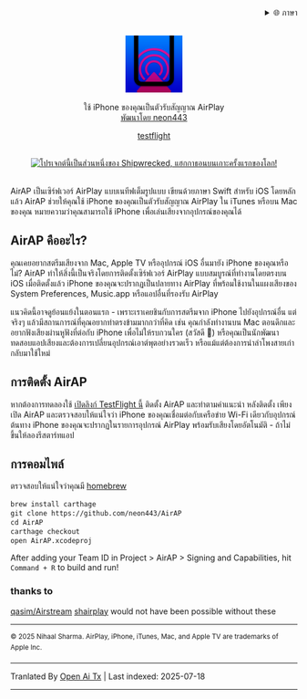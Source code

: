 <div align="right">
  <details>
    <summary >🌐 ภาษา</summary>
    <div>
      <div align="center">
        <a href="https://openaitx.github.io/view.html?user=neon443&project=AirAP&lang=en">English</a>
        | <a href="https://openaitx.github.io/view.html?user=neon443&project=AirAP&lang=zh-CN">简体中文</a>
        | <a href="https://openaitx.github.io/view.html?user=neon443&project=AirAP&lang=zh-TW">繁體中文</a>
        | <a href="https://openaitx.github.io/view.html?user=neon443&project=AirAP&lang=ja">日本語</a>
        | <a href="https://openaitx.github.io/view.html?user=neon443&project=AirAP&lang=ko">한국어</a>
        | <a href="https://openaitx.github.io/view.html?user=neon443&project=AirAP&lang=hi">हिन्दी</a>
        | <a href="https://openaitx.github.io/view.html?user=neon443&project=AirAP&lang=th">ไทย</a>
        | <a href="https://openaitx.github.io/view.html?user=neon443&project=AirAP&lang=fr">Français</a>
        | <a href="https://openaitx.github.io/view.html?user=neon443&project=AirAP&lang=de">Deutsch</a>
        | <a href="https://openaitx.github.io/view.html?user=neon443&project=AirAP&lang=es">Español</a>
        | <a href="https://openaitx.github.io/view.html?user=neon443&project=AirAP&lang=it">Italiano</a>
        | <a href="https://openaitx.github.io/view.html?user=neon443&project=AirAP&lang=ru">Русский</a>
        | <a href="https://openaitx.github.io/view.html?user=neon443&project=AirAP&lang=pt">Português</a>
        | <a href="https://openaitx.github.io/view.html?user=neon443&project=AirAP&lang=nl">Nederlands</a>
        | <a href="https://openaitx.github.io/view.html?user=neon443&project=AirAP&lang=pl">Polski</a>
        | <a href="https://openaitx.github.io/view.html?user=neon443&project=AirAP&lang=ar">العربية</a>
        | <a href="https://openaitx.github.io/view.html?user=neon443&project=AirAP&lang=fa">فارسی</a>
        | <a href="https://openaitx.github.io/view.html?user=neon443&project=AirAP&lang=tr">Türkçe</a>
        | <a href="https://openaitx.github.io/view.html?user=neon443&project=AirAP&lang=vi">Tiếng Việt</a>
        | <a href="https://openaitx.github.io/view.html?user=neon443&project=AirAP&lang=id">Bahasa Indonesia</a>
      </div>
    </div>
  </details>
</div>

<div align="center"> 
    <br/>
    <p>
        <img src="https://github.com/neon443/AirAP/blob/main/AirAP/Assets.xcassets/AppIcon.appiconset/Icon.png?raw=true" title="cobalt" alt="cobalt logo" width="100" />
    </p>
    <p>
        ใช้ iPhone ของคุณเป็นตัวรับสัญญาณ AirPlay
        <br/>
        <a href="https://neon443.github.io">
            พัฒนาโดย neon443
        </a>
    </p>
    <p>
        <a href="https://testflight.apple.com/join/8aeqD8Q2">
            testflight
        </a>
    </p>
    <br/>
</div>

<div align="center">
  <a href="https://shipwrecked.hackclub.com/?t=ghrm" target="_blank">
    <img src="https://hc-cdn.hel1.your-objectstorage.com/s/v3/739361f1d440b17fc9e2f74e49fc185d86cbec14_badge.png" 
         alt="โปรเจกต์นี้เป็นส่วนหนึ่งของ Shipwrecked, แฮกกาธอนบนเกาะครั้งแรกของโลก!" 
         style="width: 25%;">
  </a>
</div>

<br/>

AirAP เป็นเซิร์ฟเวอร์ AirPlay แบบเนทีฟเต็มรูปแบบ เขียนด้วยภาษา Swift สำหรับ iOS โดยหลักแล้ว AirAP ช่วยให้คุณใช้ iPhone ของคุณเป็นตัวรับสัญญาณ AirPlay ใน iTunes หรือบน Mac ของคุณ หมายความว่าคุณสามารถใช้ iPhone เพื่อเล่นเสียงจากอุปกรณ์ของคุณได้

## AirAP คืออะไร?

คุณเคยอยากสตรีมเสียงจาก Mac, Apple TV หรืออุปกรณ์ iOS อื่นมายัง iPhone ของคุณหรือไม่? AirAP ทำให้สิ่งนี้เป็นจริงโดยการติดตั้งเซิร์ฟเวอร์ AirPlay แบบสมบูรณ์ที่ทำงานโดยตรงบน iOS เมื่อติดตั้งแล้ว iPhone ของคุณจะปรากฏเป็นปลายทาง AirPlay ที่พร้อมใช้งานในแผงเสียงของ System Preferences, Music.app หรือแอปอื่นที่รองรับ AirPlay

แนวคิดนี้อาจดูย้อนแย้งในตอนแรก - เพราะเราเคยชินกับการสตรีมจาก iPhone ไปยังอุปกรณ์อื่น แต่จริงๆ แล้วมีสถานการณ์ที่คุณอยากทำตรงข้ามมากกว่าที่คิด เช่น คุณกำลังทำงานบน Mac ตอนดึกและอยากฟังเสียงผ่านหูฟังที่ต่อกับ iPhone เพื่อไม่ให้รบกวนใคร (สวัสดี 👋) หรือคุณเป็นนักพัฒนาทดสอบแอปเสียงและต้องการเปลี่ยนอุปกรณ์เอาต์พุตอย่างรวดเร็ว หรือแม้แต่ต้องการนำลำโพงสายเก่ากลับมาใช้ใหม่

## การติดตั้ง AirAP

หากต้องการทดลองใช้ [เปิดลิงก์ TestFlight นี้](https://testflight.apple.com/join/8aeqD8Q2) ติดตั้ง AirAP และทำตามคำแนะนำ หลังติดตั้ง เพียงเปิด AirAP และตรวจสอบให้แน่ใจว่า iPhone ของคุณเชื่อมต่อกับเครือข่าย Wi-Fi เดียวกับอุปกรณ์ต้นทาง iPhone ของคุณจะปรากฏในรายการอุปกรณ์ AirPlay พร้อมรับเสียงโดยอัตโนมัติ - ถ้าไม่ขึ้นให้ลองรีสตาร์ทแอป

## การคอมไพล์

ตรวจสอบให้แน่ใจว่าคุณมี [homebrew](https://brew.sh)

```
brew install carthage
git clone https://github.com/neon443/AirAP
cd AirAP
carthage checkout
open AirAP.xcodeproj
```
After adding your Team ID in Project > AirAP > Signing and Capabilities, hit `Command + R` to build and run! 

### thanks to

[qasim/Airstream](https://github.com/qasim/Airstream)
[shairplay](https://github.com/juhovh/shairplay)
would not have been possible without these

---

<sup>
&copy; 2025 Nihaal Sharma. AirPlay, iPhone, iTunes, Mac, and Apple TV are trademarks of Apple Inc.
</sup>




---


Tranlated By [Open Ai Tx](https://github.com/OpenAiTx/OpenAiTx) | Last indexed: 2025-07-18


---